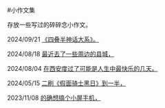 #小作文集

存放一些写过的碎碎念小作文。

2024/09/21 [《四叠半神话大系》。](sakubun/yojyouhan.md)

2024/08/18 [最近去了一些周边的县城，](sakubun/inaka.md)

2024/08/04 [在西安度过了可能是人生中最快乐的几天。](sakubun/hua.md)

2024/05/15 [二刷《假面骑士黑日》到一半，](sakubun/blacksun.md)

2023/11/08 [的确想搞个小屏手机，](sakubun/compact.md)
